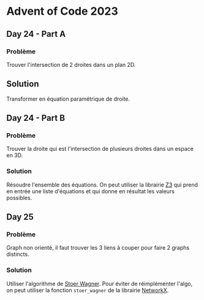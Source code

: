 # Advent of Code 2023


## Day 24 - Part A

### Problème

Trouver l'intersection de 2 droites dans un plan 2D.

## Solution 

Transformer en équation paramétrique de droite.

## Day 24 - Part B

### Problème

Trouver la droite qui est l'intersection de plusieurs droites dans un espace en 3D.

### Solution

Résoudre l'ensemble des équations.
On peut utiliser la librairie [Z3](https://github.com/Z3Prover/z3) qui prend en entrée une liste d'équations et qui donne en résultat les valeurs possibles.

## Day 25

### Problème

Graph non orienté, il faut trouver les 3 liens à couper pour faire 2 graphs distincts.

### Solution

Utiliser l'algorithme de [Stoer Wagner](https://en.wikipedia.org/wiki/Stoer%E2%80%93Wagner_algorithm).
Pour éviter de réimplémenter l'algo, on peut utiliser la fonction `stoer_wagner` de la librairie [NetworkX](https://pypi.org/project/networkx/).
